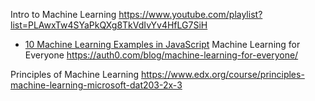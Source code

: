 Intro to Machine Learning 
https://www.youtube.com/playlist?list=PLAwxTw4SYaPkQXg8TkVdIvYv4HfLG7SiH

* [10 Machine Learning Examples in JavaScript](http://tutorialzine.com/2017/04/10-machine-learning-examples-in-javascript/)
Machine Learning for Everyone
https://auth0.com/blog/machine-learning-for-everyone/


Principles of Machine Learning
https://www.edx.org/course/principles-machine-learning-microsoft-dat203-2x-3

